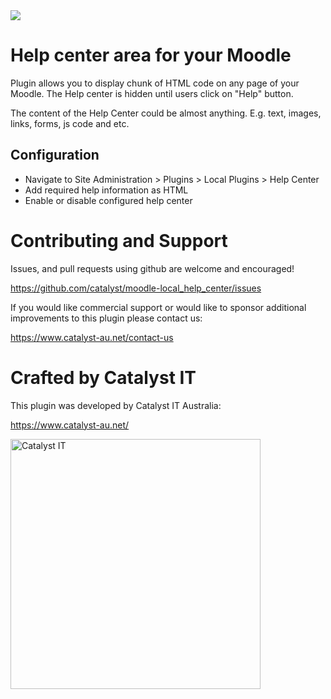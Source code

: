 <a href="https://travis-ci.org/catalyst/moodle-local_help_center">
<img src="https://travis-ci.org/catalyst/moodle-local_help_center.svg?branch=master">
</a>

# Help center area for your Moodle

Plugin allows you to display chunk of HTML code on any page of your Moodle. The Help center is hidden until users click on "Help" button.

The content of the Help Center could be almost anything. E.g. text, images, links, forms, js code and etc.  

## Configuration

* Navigate to Site Administration > Plugins > Local Plugins > Help Center
* Add required help information as HTML 
* Enable or disable configured help center

# Contributing and Support

Issues, and pull requests using github are welcome and encouraged!

https://github.com/catalyst/moodle-local_help_center/issues

If you would like commercial support or would like to sponsor additional improvements
to this plugin please contact us:

https://www.catalyst-au.net/contact-us


# Crafted by Catalyst IT
This plugin was developed by Catalyst IT Australia:

https://www.catalyst-au.net/

<img alt="Catalyst IT" src="https://cdn.rawgit.com/CatalystIT-AU/moodle-auth_saml2/master/pix/catalyst-logo.svg" width="400">

